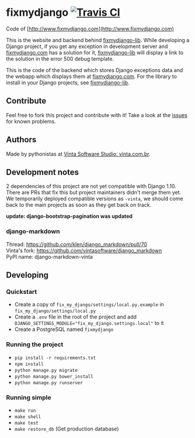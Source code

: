 # fixmydjango [![Travis CI](https://travis-ci.org/vintasoftware/fixmydjango.svg?branch=master)](https://travis-ci.org/vintasoftware/fixmydjango)
Code of [http://www.fixmydjango.com](http://www.fixmydjango.com)

This is the website and backend behind [fixmydjango-lib](https://github.com/fixmydjango/fixmydjango-lib). While developing a Django project, if you get any exception in development server and [fixmydjango.com](http://www.fixmydjango.com) has a solution for it, [fixmydjango-lib](https://github.com/fixmydjango/fixmydjango-lib) will display a link to the solution in the error 500 debug template.

This is the code of the backend which stores Django exceptions data and the webapp which displays them at [fixmydjango.com](http://www.fixmydjango.com). For the library to install in your Django projects, see [fixmydjango-lib](https://github.com/fixmydjango/fixmydjango-lib).

## Contribute
Feel free to fork this project and contribute with it! Take a look at the [issues](https://github.com/fixmydjango/fixmydjango/issues) for known problems.

## Authors
Made by pythonistas at [Vinta Software Studio: vinta.com.br](http://www.vinta.com.br/?fixmydjango).

## Development notes

2 dependencies of this project are not yet compatible with Django 1.10. There are PRs that fix this but project maintainers didn't merge them yet.
We temporarily deployed compatible versions as `-vinta`, we should come back to the main projects as soon as they get back on track. 

**update: django-bootstrap-pagination was updated**

### django-markdown

Thread: https://github.com/klen/django_markdown/pull/70   
Vinta's fork: https://github.com/vintasoftware/django_markdown   
PyPI name: django-markdown-vinta   

## Developing

### Quickstart
- Create a copy of ``fix_my_django/settings/local.py.example`` in ``fix_my_django/settings/local.py``
- Create a ``.env`` file in the root of the project and add ``DJANGO_SETTINGS_MODULE="fix_my_django.settings.local"`` to it
- Create a PostgreSQL named `fixmydjango`

### Running the project

- `pip install -r requirements.txt`
- `npm install`
- `python manage.py migrate`
- `python manage.py bower_install`
- `python manage.py runserver`

### Running simple

- `make run`
- `make shell`
- `make test`
- `make restore_db` (Get production database)


